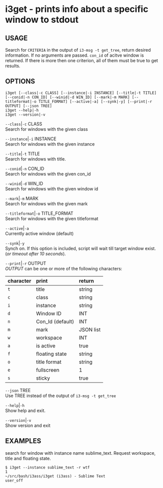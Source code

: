 # i3get - prints info about a specific window to stdout 

USAGE
-----

Search for `CRITERIA` in the output of `i3-msg -t
get_tree`, return desired information. If no arguments are
passed. `con_id` of acitve window is returned. If there is
more then one criterion, all of them must be true to get
results.


OPTIONS
-------

```text
i3get [--class|-c CLASS] [--instance|-i INSTANCE] [--title|-t TITLE] [--conid|-n CON_ID] [--winid|-d WIN_ID] [--mark|-m MARK] [--titleformat|-o TITLE_FORMAT] [--active|-a] [--synk|-y] [--print|-r OUTPUT] [--json TREE]      
i3get --help|-h
i3get --version|-v
```


`--class`|`-c` CLASS  
Search for windows with the given class

`--instance`|`-i` INSTANCE  
Search for windows with the given instance

`--title`|`-t` TITLE  
Search for windows with title.

`--conid`|`-n` CON_ID  
Search for windows with the given con_id

`--winid`|`-d` WIN_ID  
Search for windows with the given window id

`--mark`|`-m` MARK  
Search for windows with the given mark

`--titleformat`|`-o` TITLE_FORMAT  
Search for windows with the given titleformat

`--active`|`-a`  
Currently active window (default)

`--synk`|`-y`  
Synch on. If this option is included,  script will wait
till target window exist. (*or timeout after 10 seconds*).

`--print`|`-r` OUTPUT  
*OUTPUT* can be one or more of the following  characters:  


|character | print            | return
|:---------|:-----------------|:------
|`t`       | title            | string
|`c`       | class            | string
|`i`       | instance         | string
|`d`       | Window ID        | INT
|`n`       | Con_Id (default) | INT
|`m`       | mark             | JSON list
|`w`       | workspace        | INT
|`a`       | is active        | true|false
|`f`       | floating state   | string
|`o`       | title format     | string
|`e`       | fullscreen       | 1|0
|`s`       | sticky           | true|false

`--json` TREE  
Use TREE instead of the output of `i3-msg -t get_tree`

`--help`|`-h`  
Show help and exit.

`--version`|`-v`  
Show version and exit

EXAMPLES
--------

search for window with instance name sublime_text.  Request
workspace, title and floating state.  

``` shell
$ i3get --instance sublime_text -r wtf 
1
~/src/bash/i3ass/i3get (i3ass) - Sublime Text
user_off
```



